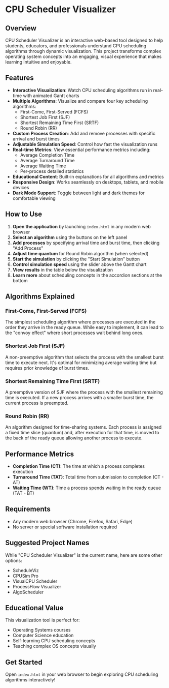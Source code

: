 # CPU Scheduler Visualizer

## Overview
CPU Scheduler Visualizer is an interactive web-based tool designed to help students, educators, and professionals understand CPU scheduling algorithms through dynamic visualization. This project transforms complex operating system concepts into an engaging, visual experience that makes learning intuitive and enjoyable.

## Features

- **Interactive Visualization**: Watch CPU scheduling algorithms run in real-time with animated Gantt charts
- **Multiple Algorithms**: Visualize and compare four key scheduling algorithms:
  - First-Come, First-Served (FCFS)
  - Shortest Job First (SJF)
  - Shortest Remaining Time First (SRTF)
  - Round Robin (RR)
- **Custom Process Creation**: Add and remove processes with specific arrival and burst times
- **Adjustable Simulation Speed**: Control how fast the visualization runs
- **Real-time Metrics**: View essential performance metrics including:
  - Average Completion Time
  - Average Turnaround Time
  - Average Waiting Time
  - Per-process detailed statistics
- **Educational Content**: Built-in explanations for all algorithms and metrics
- **Responsive Design**: Works seamlessly on desktops, tablets, and mobile devices
- **Dark Mode Support**: Toggle between light and dark themes for comfortable viewing

## How to Use

1. **Open the application** by launching `index.html` in any modern web browser
2. **Select an algorithm** using the buttons on the left panel
3. **Add processes** by specifying arrival time and burst time, then clicking "Add Process"
4. **Adjust time quantum** for Round Robin algorithm (when selected)
5. **Start the simulation** by clicking the "Start Simulation" button
6. **Control simulation speed** using the slider above the Gantt chart
7. **View results** in the table below the visualization
8. **Learn more** about scheduling concepts in the accordion sections at the bottom

## Algorithms Explained

### First-Come, First-Served (FCFS)
The simplest scheduling algorithm where processes are executed in the order they arrive in the ready queue. While easy to implement, it can lead to the "convoy effect" where short processes wait behind long ones.

### Shortest Job First (SJF)
A non-preemptive algorithm that selects the process with the smallest burst time to execute next. It's optimal for minimizing average waiting time but requires prior knowledge of burst times.

### Shortest Remaining Time First (SRTF)
A preemptive version of SJF where the process with the smallest remaining time is executed. If a new process arrives with a smaller burst time, the current process is preempted.

### Round Robin (RR)
An algorithm designed for time-sharing systems. Each process is assigned a fixed time slice (quantum) and, after execution for that time, is moved to the back of the ready queue allowing another process to execute.

## Performance Metrics

- **Completion Time (CT)**: The time at which a process completes execution
- **Turnaround Time (TAT)**: Total time from submission to completion (CT - AT)
- **Waiting Time (WT)**: Time a process spends waiting in the ready queue (TAT - BT)

## Requirements

- Any modern web browser (Chrome, Firefox, Safari, Edge)
- No server or special software installation required

## Suggested Project Names

While "CPU Scheduler Visualizer" is the current name, here are some other options:

- ScheduleViz
- CPUSim Pro
- VisualCPU Scheduler
- ProcessFlow Visualizer
- AlgoScheduler

## Educational Value

This visualization tool is perfect for:
- Operating Systems courses
- Computer Science education
- Self-learning CPU scheduling concepts
- Teaching complex OS concepts visually

## Get Started

Open `index.html` in your web browser to begin exploring CPU scheduling algorithms interactively!
